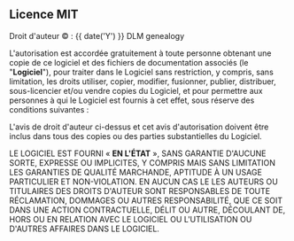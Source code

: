## Licence MIT

Droit d'auteur &copy; : {{ date('Y') }} DLM genealogy

L'autorisation est accordée gratuitement à toute personne obtenant une copie
de ce logiciel et des fichiers de documentation associés (le "<b>Logiciel</b>"), pour traiter
dans le Logiciel sans restriction, y compris, sans limitation, les droits
utiliser, copier, modifier, fusionner, publier, distribuer, sous-licencier et/ou vendre
copies du Logiciel, et pour permettre aux personnes à qui le Logiciel est
fournis à cet effet, sous réserve des conditions suivantes :

L'avis de droit d'auteur ci-dessus et cet avis d'autorisation doivent être inclus dans tous
des copies ou des parties substantielles du Logiciel.

LE LOGICIEL EST FOURNI « <b>EN L'ÉTAT</b> », SANS GARANTIE D'AUCUNE SORTE, EXPRESSE OU
IMPLICITES, Y COMPRIS MAIS SANS LIMITATION LES GARANTIES DE QUALITÉ MARCHANDE,
APTITUDE À UN USAGE PARTICULIER ET NON-VIOLATION. EN AUCUN CAS LE
LES AUTEURS OU TITULAIRES DES DROITS D'AUTEUR SONT RESPONSABLES DE TOUTE RÉCLAMATION, DOMMAGES OU AUTRES
RESPONSABILITÉ, QUE CE SOIT DANS UNE ACTION CONTRACTUELLE, DÉLIT OU AUTRE, DÉCOULANT DE,
HORS OU EN RELATION AVEC LE LOGICIEL OU L'UTILISATION OU D'AUTRES AFFAIRES DANS LE
LOGICIEL.
